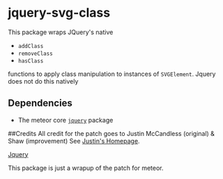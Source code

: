 # jquery-svg-class

This package wraps JQuery's  native 
  * `addClass`
  * `removeClass`
  * `hasClass`

functions to apply class manipulation to instances of `SVGElement`. Jquery does not do this natively

## Dependencies
  * The meteor core [`jquery`](https://github.com/meteor/meteor/blob/devel/packages/jquery/README.md) package

##Credits
All credit for the patch goes to Justin McCandless (original) & Shaw (improvement)
See [Justin's Homepage](http://www.justinmccandless.com/blog/Patching+jQuery%27s+Lack+of+SVG+Support).

[Jquery](http://jquery.org)

This package is just a wrapup of the patch for meteor.
